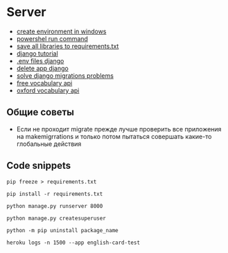# Server

- [create environment in windows](https://docs.python.org/3/library/venv.html)
- [powershel run command](https://www.howto-outlook.com/howto/powershell-scripts-faq-tips-and-tricks.htm)
- [save all libraries to requirements.txt](https://stackoverflow.com/questions/31684375/automatically-create-requirements-txt)
- [django tutorial](https://docs.djangoproject.com/en/3.2/intro/tutorial01/)
- [.env files django](https://dev.to/jakewitcher/using-env-files-for-environment-variables-in-python-applications-55a1)
- [delete app django](https://www.delftstack.com/howto/django/django-remove-app/)
- [solve django migrations problems](https://simpleisbetterthancomplex.com/tutorial/2016/07/26/how-to-reset-migrations.html)
- [free vocabulary api](https://dictionaryapi.dev/)
- [oxford vocabulary api](https://developer.oxforddictionaries.com/)

## Общие советы

- Если не проходит migrate прежде лучше проверить все приложения на makemigrrations и только потом пытаться совершать какие-то глобальные действия

## Code snippets

```plaintext
pip freeze > requirements.txt
```

```plaintext
pip install -r requirements.txt
```

```plaintext
python manage.py runserver 8000
```

```plaintext
python manage.py createsuperuser
```

```plaintext
python -m pip uninstall package_name
```

```plaintext
heroku logs -n 1500 --app english-card-test
```
